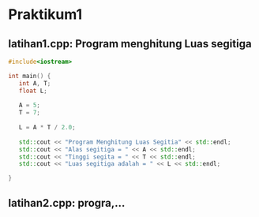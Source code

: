 # Praktikum1

## latihan1.cpp: Program menghitung Luas segitiga

```c++
#include<iostream>

int main() {
   int A, T;
   float L;
   
   A = 5;
   T = 7;
   
   L = A * T / 2.0;
   
   std::cout << "Program Menghitung Luas Segitia" << std::endl;
   std::cout << "Alas segitiga = " << A << std::endl;
   std::cout << "Tinggi segita = " << T << std::endl; 
   std::cout << "Luas segitiga adalah = " << L << std::endl;

}
```



## latihan2.cpp: progra,...





